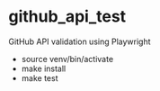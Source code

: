 # github_api_test
GitHub API validation using Playwright

- source venv/bin/activate
- make install
- make test
